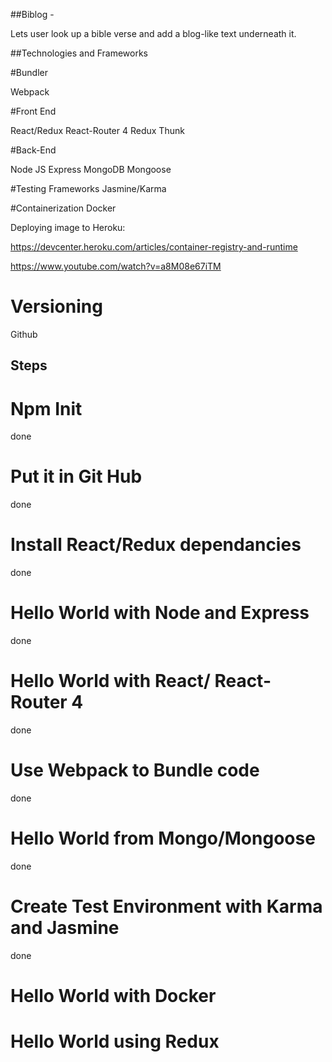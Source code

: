
##Biblog - 

  Lets user look up a bible verse and add a blog-like text underneath it.
  
##Technologies and Frameworks 


#Bundler

Webpack

#Front End  
  
React/Redux
React-Router 4
Redux Thunk 

#Back-End

Node JS
Express
MongoDB
Mongoose

#Testing Frameworks
Jasmine/Karma 

#Containerization
Docker

Deploying image to Heroku:

https://devcenter.heroku.com/articles/container-registry-and-runtime

https://www.youtube.com/watch?v=a8M08e67iTM


# Versioning 
Github 



## Steps 

# Npm Init  
done

# Put it in Git Hub
done
# Install React/Redux dependancies 
done
# Hello World with Node and Express
done
# Hello World with React/ React-Router 4
 done
# Use Webpack to Bundle code
 done
# Hello World from Mongo/Mongoose
done
# Create Test Environment with Karma and Jasmine 
done


# Hello World with Docker

# Hello World using Redux